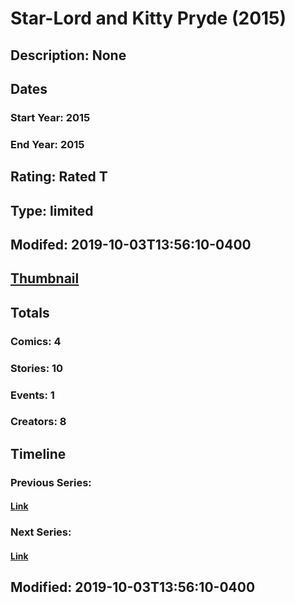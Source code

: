 # Star-Lord and Kitty Pryde (2015)
## Description: None
## Dates
### Start Year: 2015
### End Year: 2015
## Rating: Rated T
## Type: limited
## Modifed: 2019-10-03T13:56:10-0400
## [Thumbnail](http://i.annihil.us/u/prod/marvel/i/mg/a/50/55df3ef15888d.jpg)
## Totals
### Comics: 4
### Stories: 10
### Events: 1
### Creators: 8
## Timeline
### Previous Series: 
#### [Link]()
### Next Series: 
#### [Link]()
## Modified: 2019-10-03T13:56:10-0400